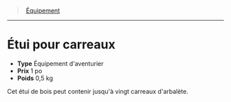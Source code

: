 ﻿---
!Equipment
Type: Équipement d'aventurier
Price: 1 po
Weight: 0,5 kg
Id: equipment_hd.md#Étui-pour-carreaux
ParentLink: equipment_hd.md#Équipement
Name: Étui pour carreaux
ParentName: Équipement
NameLevel: 1
Attributes: {}
---
> [Équipement](hd_equipment.md)

---

# Étui pour carreaux

- **Type** Équipement d'aventurier
- **Prix** 1 po
- **Poids** 0,5 kg

Cet étui de bois peut contenir jusqu'à vingt carreaux d'arbalète.

